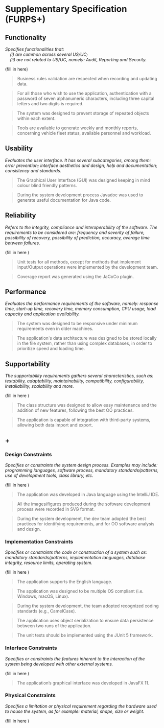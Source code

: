 # Supplementary Specification (FURPS+)

## Functionality

_Specifies functionalities that:  
&nbsp; &nbsp; (i) are common across several US/UC;  
&nbsp; &nbsp; (ii) are not related to US/UC, namely: Audit, Reporting and Security._

(fill in here)
>Business rules validation are respected when recording and updating data.

>For all those who wish to use the application, authentication with a password of seven alphanumeric characters, including three capital letters and two digits is required.

>The system was designed to prevent storage of repeated objects within each extent.

>Tools are available to generate weekly and monthly reports, concerning vehicle fleet status, available personnel and workload.  

## Usability

_Evaluates the user interface. It has several subcategories,
among them: error prevention; interface aesthetics and design; help and
documentation; consistency and standards._

>The Graphical User Interface (GUI) was designed keeping in mind colour blind friendly patterns. 

>During the system development process Javadoc was used to generate useful documentation for Java code.



## Reliability

_Refers to the integrity, compliance and interoperability of the software. The requirements to be considered are: frequency and severity of failure, possibility of recovery, possibility of prediction, accuracy, average time between failures._

(fill in here )

>Unit tests for all methods, except for methods that implement Input/Output operations were implemented by the development team.

>Coverage report was generated using the JaCoCo plugin.

## Performance

_Evaluates the performance requirements of the software, namely: response time, start-up time, recovery time, memory consumption, CPU usage, load capacity and application availability._

>The system was designed to be responsive under minimum requirements even in older machines.

>The application's data architecture was designed to be stored locally in the file system, rather than using complex databases, in order to prioritize speed and loading time.  

## Supportability

_The supportability requirements gathers several characteristics, such as:
testability, adaptability, maintainability, compatibility,
configurability, installability, scalability and more._

(fill in here )

>The class structure was designed to allow easy maintenance and the addition of new features, following the best OO practices.

>The application is capable of integration with third-party systems, allowing both data import and export. 

## +

### Design Constraints

_Specifies or constraints the system design process. Examples may include: programming languages, software process, mandatory standards/patterns, use of development tools, class library, etc._

(fill in here )

>The application was developed in Java language using the IntelliJ IDE.

>All the images/figures produced during the software development process were recorded in SVG format.

>During the system development, the dev team adopted the best practices for identifying requirements, and for OO software analysis and design. 

### Implementation Constraints

_Specifies or constraints the code or construction of a system such as:
mandatory standards/patterns, implementation languages,
database integrity, resource limits, operating system._

(fill in here )

>The application supports the English language.
 
>The application was designed to be multiple OS compliant (i.e. Windows, macOS, Linux). 

>During the system development, the team adopted recognized coding standards (e.g., CamelCase).

>The application uses object serialization to ensure data persistence between two runs of the application.

>The unit tests should be implemented using the JUnit 5 framework. 

### Interface Constraints

_Specifies or constraints the features inherent to the interaction of the
system being developed with other external systems._

(fill in here )

>The application’s graphical interface was developed in JavaFX 11.

### Physical Constraints

_Specifies a limitation or physical requirement regarding the hardware used to house the system, as for example: material, shape, size or weight._

(fill in here )